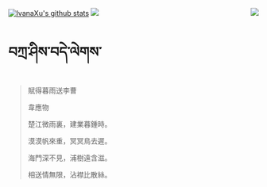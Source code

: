 [![IvanaXu's github stats](https://github-readme-stats.vercel.app/api?username=IvanaXu&show_icons=true&theme=vue-dark)](https://github.com/anuraghazra/github-readme-stats)
<img align="right" src="https://github-readme-stats.vercel.app/api/top-langs/?username=IvanaXu&langs_count=8&theme=graywhite" />
<img src="https://github-readme-stats.vercel.app/api/wakatime?username=IvanaXu&layout=compact&langs_count=8&theme=vue-dark&custom_title=ProgrammingTimes/Since-Jul.29.2021" />
# བཀྲ་ཤིས་བདེ་ལེགས་
> 賦得暮雨送李曹
> 
> 韋應物
> 
> 楚江微雨裏，建業暮鍾時。
> 
> 漠漠帆來重，冥冥鳥去遲。
> 
> 海門深不見，浦樹遠含滋。
> 
> 相送情無限，沾襟比散絲。
>